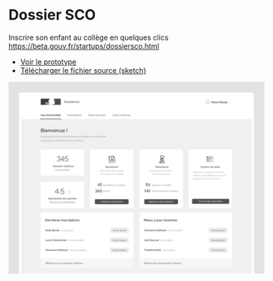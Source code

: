 # Dossier SCO
Inscrire son enfant au collège en quelques clics
https://beta.gouv.fr/startups/dossiersco.html

* [Voir le prototype](https://jeremiecook.github.io/beta.gouv.fr-ux/dossiersco/)
* [Télécharger le fichier source (sketch)](https://github.com/jeremiecook/beta.gouv.fr-ux/raw/master/dossiersco/dossiersco.sketch)

![Dossier SCO](dossiersco.png?raw=true "Dossier SCO")
